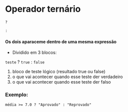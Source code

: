 # Operador ternário

```
?
```
```
:
```

#### Os dois aparaceme dentro de uma mesma expressão

* Dividido em 3 blocos:

```teste``` ? ```true``` : ```false```

1. bloco de teste lógico (resultado true ou false)
2. o que vai acontecer quando esse teste der verdadeiro
3. o que vai acontecer quando esse teste der falso

### Exemplo:
```
média >= 7.0 ? "Aprovado" : "Reprovado"
```